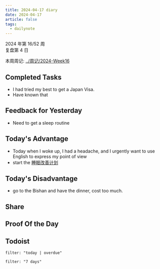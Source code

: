 ```yaml
---
title: 2024-04-17 diary
date: 2024-04-17
article: false
tags:
  - dailynote
---
```


2024 年第 16/52 周  
复盘第 4 日

本周周记: [../周记/2024-Week16](../周记/2024-Week16)

## Completed Tasks
- I had tried my best to get a Japan Visa. 
- Have known that 

## Feedback for Yesterday
- Need to get a sleep routine

## Today's Advantage
- Today when I woke up, I had a headache, and I urgently want to use English to express my point of view
- start the [睡眠改善计划](../../06%20Hobby/03%20习惯/睡眠改善计划)

## Today's Disadvantage
- go to the Bishan and have the dinner, cost too much.

## Share

## Proof Of the Day

## Todoist

```todoist
filter: "today | overdue"
```

```todoist
filter: "7 days"
```
